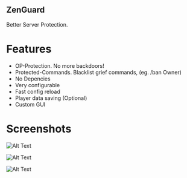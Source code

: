 ## ZenGuard
Better Server Protection.

# Features
* OP-Protection. No more backdoors!
* Protected-Commands. Blacklist grief commands, (eg. /ban Owner)
* No Depencies
* Very configurable
* Fast config reload
* Player data saving (Optional)
* Custom GUI

# Screenshots
![Alt Text](https://i.imgur.com/7Lryvcu.png)

![Alt Text](https://i.imgur.com/M4qeVK9.png)

![Alt Text](https://i.imgur.com/rwThoAS.png)
